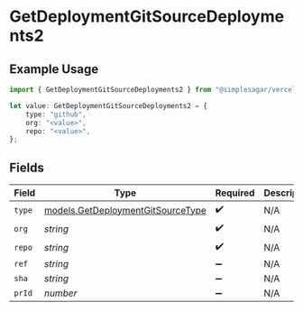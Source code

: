 # GetDeploymentGitSourceDeployments2

## Example Usage

```typescript
import { GetDeploymentGitSourceDeployments2 } from "@simplesagar/vercel/models/getdeploymentop.js";

let value: GetDeploymentGitSourceDeployments2 = {
    type: "github",
    org: "<value>",
    repo: "<value>",
};
```

## Fields

| Field                                                                        | Type                                                                         | Required                                                                     | Description                                                                  |
| ---------------------------------------------------------------------------- | ---------------------------------------------------------------------------- | ---------------------------------------------------------------------------- | ---------------------------------------------------------------------------- |
| `type`                                                                       | [models.GetDeploymentGitSourceType](../models/getdeploymentgitsourcetype.md) | :heavy_check_mark:                                                           | N/A                                                                          |
| `org`                                                                        | *string*                                                                     | :heavy_check_mark:                                                           | N/A                                                                          |
| `repo`                                                                       | *string*                                                                     | :heavy_check_mark:                                                           | N/A                                                                          |
| `ref`                                                                        | *string*                                                                     | :heavy_minus_sign:                                                           | N/A                                                                          |
| `sha`                                                                        | *string*                                                                     | :heavy_minus_sign:                                                           | N/A                                                                          |
| `prId`                                                                       | *number*                                                                     | :heavy_minus_sign:                                                           | N/A                                                                          |
